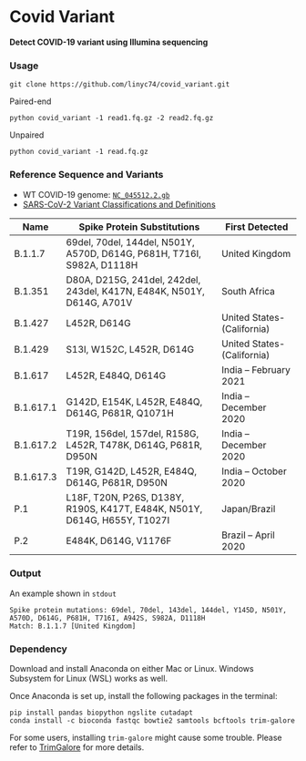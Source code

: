 # Covid Variant

**Detect COVID-19 variant using Illumina sequencing**

### Usage

    git clone https://github.com/linyc74/covid_variant.git

Paired-end

    python covid_variant -1 read1.fq.gz -2 read2.fq.gz

Unpaired

    python covid_variant -1 read.fq.gz

### Reference Sequence and Variants

- WT COVID-19 genome: [`NC_045512.2.gb`](https://www.ncbi.nlm.nih.gov/nuccore/1798174254)
- [SARS-CoV-2 Variant Classifications and Definitions](https://www.cdc.gov/coronavirus/2019-ncov/variants/variant-info.html)

|Name     |Spike Protein Substitutions                                              |First Detected            |
|---------|-------------------------------------------------------------------------|--------------------------|
|B.1.1.7  |69del, 70del, 144del, N501Y, A570D, D614G, P681H, T716I, S982A, D1118H   |United Kingdom            |
|B.1.351  |D80A, D215G, 241del, 242del, 243del, K417N, E484K, N501Y, D614G, A701V   |South Africa              |
|B.1.427  |L452R, D614G                                                             |United States-(California)|
|B.1.429  |S13I, W152C, L452R, D614G                                                |United States-(California)|
|B.1.617  |L452R, E484Q, D614G                                                      |India – February 2021     |
|B.1.617.1|G142D, E154K, L452R, E484Q, D614G, P681R, Q1071H                         |India – December 2020     |
|B.1.617.2|T19R, 156del, 157del, R158G, L452R, T478K, D614G, P681R, D950N           |India – December 2020     |
|B.1.617.3|T19R, G142D, L452R, E484Q, D614G, P681R, D950N                           |India – October 2020      |
|P.1      |L18F, T20N, P26S, D138Y, R190S, K417T, E484K, N501Y, D614G, H655Y, T1027I|Japan/Brazil              |
|P.2      |E484K, D614G, V1176F                                                     |Brazil – April 2020       |

### Output

An example shown in `stdout`

    Spike protein mutations: 69del, 70del, 143del, 144del, Y145D, N501Y, A570D, D614G, P681H, T716I, A942S, S982A, D1118H
    Match: B.1.1.7 [United Kingdom]

### Dependency

Download and install Anaconda on either Mac or Linux. Windows Subsystem for Linux (WSL) works as well.

Once Anaconda is set up, install the following packages in the terminal:

    pip install pandas biopython ngslite cutadapt
    conda install -c bioconda fastqc bowtie2 samtools bcftools trim-galore

For some users, installing `trim-galore` might cause some trouble.
Please refer to [TrimGalore](https://github.com/FelixKrueger/TrimGalore) for more details.
